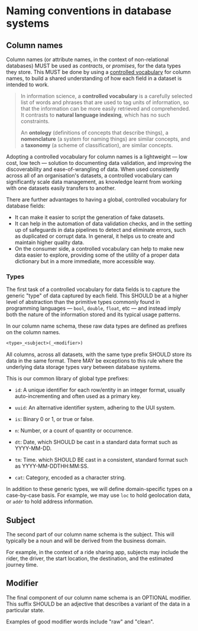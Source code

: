 # Naming conventions in database systems

## Column names

Column names (or attribute names, in the context of non-relational databases) MUST be used as _contracts_, or _promises_, for the data types they store. This MUST be done by using a [controlled vocabulary](//en.wikipedia.org/wiki/Controlled_vocabulary) for column names, to build a shared understanding of how each field in a dataset is intended to work.

> In information science, a **controlled vocabulary** is a carefully selected list of words and phrases that are used to tag units of information, so that the information can be more easily retrieved and comprehended. It contrasts to **natural language indexing**, which has no such constraints.
>
> An **ontology** (definitions of concepts that describe things), a **nomenclature** (a system for naming things) are similar concepts, and a **taxonomy** (a scheme of classification), are similar concepts.

Adopting a controlled vocabulary for column names is a lightweight — low cost, low tech — solution to documenting data validation, and improving the discoverability and ease-of-wrangling of data. When used consistently across all of an organisation's datasets, a controlled vocabulary can significantly scale data management, as knowledge learnt from working with one datasets easily transfers to another.

There are further advantages to having a global, controlled vocabulary for database fields:

- It can make it easier to script the generation of fake datasets.
- It can help in the automation of data validation checks, and in the setting up of safeguards in data pipelines to detect and eliminate errors, such as duplicated or corrupt data. In general, it helps us to create and maintain higher quality data.
- On the consumer side, a controlled vocabulary can help to make new data easier to explore, providing some of the utility of a proper data dictionary but in a more immediate, more accessible way.

### Types

The first task of a controlled vocabulary for data fields is to capture the generic "type" of data captured by each field. This SHOULD be at a higher level of abstraction than the primitive types commonly found in programming languages — `bool`, `double`, `float`, etc — and instead imply both the nature of the information stored and its typical usage patterns.

In our column name schema, these raw data types are defined as prefixes on the column names.

```txt
<type>_<subject>(_<modifier>)
```

All columns, across all datasets, with the same type prefix SHOULD store its data in the same format. There MAY be exceptions to this rule where the underlying data storage types vary between database systems.

This is our common library of global type prefixes:

- `id`: A unique identifier for each row/entity in an integer format, usually auto-incrementing and often used as a primary key.

- `uuid`: An alternative identifier system, adhering to the UUI system.

- `is`: Binary 0 or 1, or true or false.

- `n`: Number, or a count of quantity or occurrence.

- `dt`: Date, which SHOULD be cast in a standard data format such as YYYY-MM-DD.

- `tm`: Time. which SHOULD BE cast in a consistent, standard format such as YYYY-MM-DDTHH:MM:SS.

- `cat`: Category, encoded as a character string.

In addition to these generic types, we will define domain-specific types on a case-by-case basis. For example, we may use `loc` to hold geolocation data, or `addr` to hold address information.

## Subject

The second part of our column name schema is the subject. This will typically be a noun and will be derived from the business domain.

For example, in the context of a ride sharing app, subjects may include the rider, the driver, the start location, the destination, and the estimated journey time.

## Modifier

The final component of our column name schema is an OPTIONAL modifier. This suffix SHOULD be an adjective that describes a variant of the data in a particular state.

Examples of good modifier words include "raw" and "clean".
